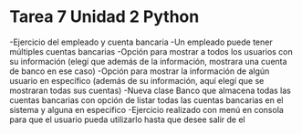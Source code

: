 # Tarea 7 Unidad 2 Python
-Ejercicio del empleado y cuenta bancaria
-Un empleado puede tener múltiples cuentas bancarias
-Opción para mostrar a todos los usuarios con su información (elegí que además de la información, mostrara una cuenta de banco en ese caso)
-Opción para mostrar la información de algún usuario en específico (además de su información, aquí elegí que se mostraran todas sus cuentas)
-Nueva clase Banco que almacena todas las cuentas bancarias con opción de listar todas las cuentas bancarias en el sistema y alguna en especifico
-Ejercicio realizado con menú en consola para que el usuario pueda utilizarlo hasta que desee salir de el
